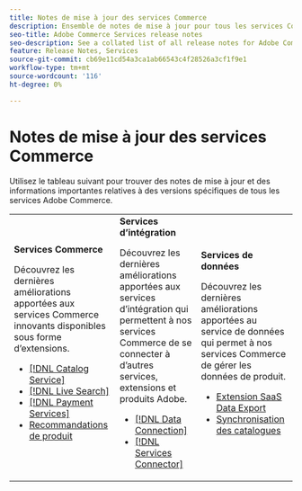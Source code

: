 ```yaml
---
title: Notes de mise à jour des services Commerce
description: Ensemble de notes de mise à jour pour tous les services Commerce
seo-title: Adobe Commerce Services release notes
seo-description: See a collated list of all release notes for Adobe Commerce Services and related data and integration services.
feature: Release Notes, Services
source-git-commit: cb69e11cd54a3ca1ab66543c4f28526a3cf1f9e1
workflow-type: tm+mt
source-wordcount: '116'
ht-degree: 0%

---
```


# Notes de mise à jour des services Commerce

Utilisez le tableau suivant pour trouver des notes de mise à jour et des informations importantes relatives à des versions spécifiques de tous les services Adobe Commerce.

<table>
  <tbody>
    <tr>
      <td><strong>Services Commerce</strong>
        <p>Découvrez les dernières améliorations apportées aux services Commerce innovants disponibles sous forme d’extensions.</p>
          <ul>
            <li><a href="https://experienceleague.adobe.com/docs/commerce/catalog-service/release-notes.html?lang=fr">[!DNL Catalog Service]</a></li>
            <li><a href="https://experienceleague.adobe.com/docs/commerce/live-search/release-notes.html?lang=fr">[!DNL Live Search]</a></li>
            <li><a href="https://experienceleague.adobe.com/docs/commerce/payment-services/release-notes.html?lang=fr">[!DNL Payment Services]</a></li>
            <li><a href="https://experienceleague.adobe.com/docs/commerce/product-recommendations/release-notes.html?lang=fr">Recommandations de produit</a></li>
          </ul>
        </td>
      <td><strong>Services d’intégration</strong>
        <p>Découvrez les dernières améliorations apportées aux services d’intégration qui permettent à nos services Commerce de se connecter à d’autres services, extensions et produits Adobe.</p>
          <ul>
            <li><a href="https://experienceleague.adobe.com/docs/commerce/data-connection/release-notes.html?lang=fr">[!DNL Data Connection]</a></li>
            <li><a href="https://experienceleague.adobe.com/docs/commerce/user-guides/saas.html?lang=fr">[!DNL Services Connector]</a></li>
          </ul>
      </td>
      <td><strong> Services de données </strong>
        <p>Découvrez les dernières améliorations apportées au service de données qui permet à nos services Commerce de gérer les données de produit.</p>
          <ul>
           <li><a href="https://experienceleague.adobe.com/fr/docs/commerce/saas-data-export/release-notes">Extension SaaS Data Export</a></li>
            <li><a href="https://experienceleague.adobe.com/docs/commerce/user-guides/data-services/catalog-sync.html?lang=fr">Synchronisation des catalogues</a></li>
          </ul>
      </td>
    </tr>
  </tbody>
</table>
